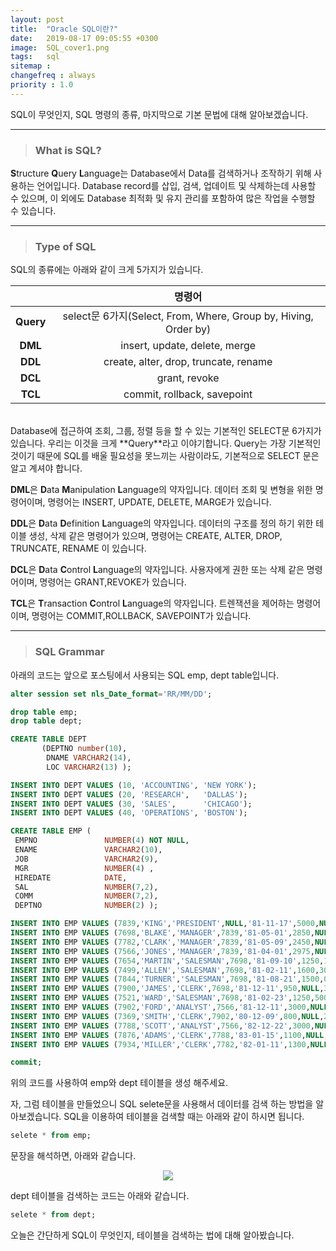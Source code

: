```yaml
---
layout: post
title:  "Oracle SQL이란?"
date:   2019-08-17 09:05:55 +0300
image:  SQL_cover1.png
tags:   sql
sitemap :
changefreq : always
priority : 1.0
---
```



SQL이 무엇인지, SQL 명령의 종류, 마지막으로 기본 문법에 대해 알아보겠습니다. 

--------


> ### What is SQL?

 **S**tructure **Q**uery **L**anguage는 Database에서 Data를 검색하거나 조작하기 위해 사용하는 언어입니다. Database record를 삽입, 검색, 업데이트 및 삭제하는데 사용할 수 있으며, 이 외에도 Database 최적화 및 유지 관리를 포함하여 많은 작업을 수행할 수 있습니다.  


--------


> ### Type of SQL

SQL의 종류에는 아래와 같이 크게 5가지가 있습니다.  
  

|  <center></center> |  <center>명령어</center> | 
|:--------:|:--------:|
|**Query**| <center>select문 6가지(Select, From, Where, Group by, Hiving, Order by)</center> |
|**DML**| <center>insert, update, delete, merge</center> |
|**DDL**| <center>create, alter, drop, truncate, rename</center> |
|**DCL**| <center>grant, revoke</center> |
|**TCL**| <center> commit, rollback, savepoint</center> |

<br> 
Database에 접근하여 조회, 그룹, 정렬 등을 할 수 있는 기본적인 SELECT문 6가지가 있습니다. 우리는 이것을 크게  **Query**라고 이야기합니다. Query는 가장 기본적인 것이기 때문에 SQL를 배울 필요성을 못느끼는 사람이라도, 기본적으로 SELECT 문은 알고 계셔야 합니다.  

**DML**은 **D**ata **M**anipulation **L**anguage의 약자입니다. 데이터 조회 및 변형을 위한 명령어이며, 명령어는 INSERT, UPDATE, DELETE, MARGE가 있습니다. 

**DDL**은 **D**ata **D**efinition **L**anguage의 약자입니다. 데이터의 구조를 정의 하기 위한 테이블 생성, 삭제 같은 명령어가 있으며, 명령어는 CREATE, ALTER, DROP, TRUNCATE, RENAME 이 있습니다. 

**DCL**은 **D**ata **C**ontrol **L**anguage의 약자입니다. 사용자에게 권한 또는 삭제 같은 명령어이며, 명령어는 GRANT,REVOKE가 있습니다. 

**TCL**은 **T**ransaction **C**ontrol **L**anguage의 약자입니다. 트렌잭션을 제어하는 명령어이며, 명령어는 COMMIT,ROLLBACK, SAVEPOINT가 있습니다.


--------  


> ### SQL Grammar

아래의 코드는 앞으로 포스팅에서 사용되는 SQL emp, dept table입니다.  

```sql
alter session set nls_Date_format='RR/MM/DD';

drop table emp;
drop table dept;

CREATE TABLE DEPT
       (DEPTNO number(10),
        DNAME VARCHAR2(14),
        LOC VARCHAR2(13) );

INSERT INTO DEPT VALUES (10, 'ACCOUNTING', 'NEW YORK');
INSERT INTO DEPT VALUES (20, 'RESEARCH',   'DALLAS');
INSERT INTO DEPT VALUES (30, 'SALES',      'CHICAGO');
INSERT INTO DEPT VALUES (40, 'OPERATIONS', 'BOSTON');

CREATE TABLE EMP (
 EMPNO               NUMBER(4) NOT NULL,
 ENAME               VARCHAR2(10),
 JOB                 VARCHAR2(9),
 MGR                 NUMBER(4) ,
 HIREDATE            DATE,
 SAL                 NUMBER(7,2),
 COMM                NUMBER(7,2),
 DEPTNO              NUMBER(2) );

INSERT INTO EMP VALUES (7839,'KING','PRESIDENT',NULL,'81-11-17',5000,NULL,10);
INSERT INTO EMP VALUES (7698,'BLAKE','MANAGER',7839,'81-05-01',2850,NULL,30);
INSERT INTO EMP VALUES (7782,'CLARK','MANAGER',7839,'81-05-09',2450,NULL,10);
INSERT INTO EMP VALUES (7566,'JONES','MANAGER',7839,'81-04-01',2975,NULL,20);
INSERT INTO EMP VALUES (7654,'MARTIN','SALESMAN',7698,'81-09-10',1250,1400,30);
INSERT INTO EMP VALUES (7499,'ALLEN','SALESMAN',7698,'81-02-11',1600,300,30);
INSERT INTO EMP VALUES (7844,'TURNER','SALESMAN',7698,'81-08-21',1500,0,30);
INSERT INTO EMP VALUES (7900,'JAMES','CLERK',7698,'81-12-11',950,NULL,30);
INSERT INTO EMP VALUES (7521,'WARD','SALESMAN',7698,'81-02-23',1250,500,30);
INSERT INTO EMP VALUES (7902,'FORD','ANALYST',7566,'81-12-11',3000,NULL,20);
INSERT INTO EMP VALUES (7369,'SMITH','CLERK',7902,'80-12-09',800,NULL,20);
INSERT INTO EMP VALUES (7788,'SCOTT','ANALYST',7566,'82-12-22',3000,NULL,20);
INSERT INTO EMP VALUES (7876,'ADAMS','CLERK',7788,'83-01-15',1100,NULL,20);
INSERT INTO EMP VALUES (7934,'MILLER','CLERK',7782,'82-01-11',1300,NULL,10);

commit;
```


위의 코드를 사용하여 emp와 dept 테이블을 생성 해주세요.

자, 그럼 테이블을 만들었으니 SQL selete문을 사용해서 데이터를 검색 하는 방법을 알아보겠습니다.
SQL을 이용하여 테이블을 검색할 때는 아래와 같이 하시면 됩니다.

```sql
selete * from emp;
```


문장을 해석하면, 아래와 같습니다.  
 

<center><img src="{{ site.baseurl }}/images/selete.png" ></center>  


dept 테이블을 검색하는 코드는 아래와 같습니다.  

```sql
selete * from dept;
```  


오늘은 간단하게 SQL이 무엇인지, 테이블을 검색하는 법에 대해 알아봤습니다.
